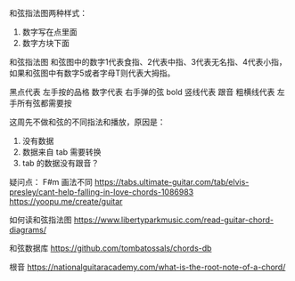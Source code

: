 
和弦指法图两种样式：
1. 数字写在点里面
2. 数字方块下面

和弦指法图
和弦图中的数字1代表食指、2代表中指、3代表无名指、4代表小指，如果和弦图中有数字5或者字母T则代表大拇指。

黑点代表 左手按的品格
数字代表 右手弹的弦
bold 竖线代表 跟音
粗横线代表 左手所有弦都需要按

这周先不做和弦的不同指法和播放，原因是：
1. 没有数据
2. 数据来自 tab 需要转换
3. tab 的数据没有跟音？

疑问点：
F#m 画法不同
https://tabs.ultimate-guitar.com/tab/elvis-presley/cant-help-falling-in-love-chords-1086983
https://yoopu.me/create/guitar

如何读和弦指法图
https://www.libertyparkmusic.com/read-guitar-chord-diagrams/

和弦数据库
https://github.com/tombatossals/chords-db

根音
https://nationalguitaracademy.com/what-is-the-root-note-of-a-chord/